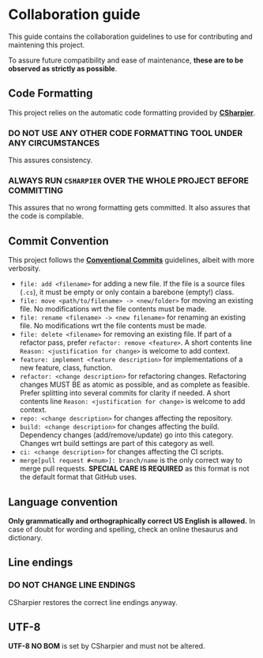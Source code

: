 # Collaboration guide

This guide contains the collaboration guidelines to use
for contributing and maintening this project.

To assure future compatibility and ease of maintenance,
**these are to be observed as strictly as possible**.

## Code Formatting

This project relies on the automatic code formatting
provided by **[CSharpier](https://csharpier.com/)**.

### DO NOT USE ANY OTHER CODE FORMATTING TOOL UNDER ANY CIRCUMSTANCES

This assures consistency.

### ALWAYS RUN `CSHARPIER` OVER THE WHOLE PROJECT BEFORE COMMITTING

This assures that no wrong formatting gets committed.
It also assures that the code is compilable.

## Commit Convention

This project follows the **[Conventional Commits](https://www.conventionalcommits.org/en/v1.0.0/)**
guidelines, albeit with more verbosity.

* `file: add <filename>` for adding a new file.
  If the file is a source files (`.cs`), it must be empty or only contain a barebone (empty!) class.
* `file: move <path/to/filename> -> <new/folder>` for moving an existing file.
  No modifications wrt the file contents must be made.
* `file: rename <filename> -> <new filename>` for renaming an existing file.
  No modifications wrt the file contents must be made.
* `file: delete <filename>` for removing an existing file.
  If part of a refactor pass, prefer `refactor: remove <feature>`.
  A short contents line `Reason: <justification for change>` is welcome to add context.
* `feature: implement <feature description>` for implementations of a new feature, class, function.
* `refactor: <change description>` for refactoring changes.
  Refactoring changes MUST BE as atomic as possible, and as complete as feasible.
  Prefer splitting into several commits for clarity if needed.
  A short contents line `Reason: <justification for change>` is welcome to add context.
* `repo: <change description>` for changes affecting the repository.
* `build: <change description>` for changes affecting the build.
  Dependency changes (add/remove/update) go into this category.
  Changes wrt build settings are part of this category as well.
* `ci: <change description>` for changes affecting the CI scripts.
* `merge[pull request #<num>]: branch/name` is the only correct way to merge pull requests.
  **SPECIAL CARE IS REQUIRED** as this format is not the default format that GitHub uses.

## Language convention

**Only grammatically and orthographically correct US English is allowed.**
In case of doubt for wording and spelling, check an online thesaurus and dictionary.

## Line endings

### DO NOT CHANGE LINE ENDINGS

CSharpier restores the correct line endings anyway.

## UTF-8

**UTF-8 NO BOM** is set by CSharpier and must not be altered.
